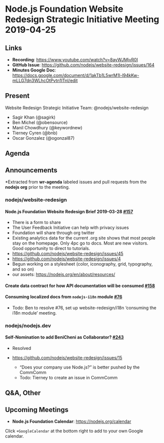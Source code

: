 # Node.js Foundation Website Redesign Strategic Initiative Meeting 2019-04-25

## Links

* **Recording**: https://www.youtube.com/watch?v=8ayWJMjvR0I
* **GitHub Issue**: https://github.com/nodejs/website-redesign/issues/164
* **Minutes Google Doc**: https://docs.google.com/document/d/1akTb1L5wrM1I-l94kKw-mLLG7dn3WLhcOtPvtn1lTnI/edit

## Present

Website Redesign Strategic Initiative Team: @nodejs/website-redesign

* Sagir Khan (@sagirk)
* Ben Michel (@obensource)
* Manil Chowdhury (@keywordnew)
* Tierney Cyren (@bnb)
* Oscar Gonzalez (@ogonzal87)

## Agenda

## Announcements

*Extracted from **wr-agenda** labeled issues and pull requests from the **nodejs org** prior to the meeting.

### nodejs/website-redesign

#### Node.js Foundation Website Redesign Brief 2019-03-28 [#157](https://github.com/nodejs/website-redesign/issues/157)
* There is a form to share
* The User Feedback Initiative can help with privacy issues
* Foundation will share through org twitter
* Existing analytics data for the current .org site shows that most people stay on the homepage. Only 4pc go to docs. Most are new visitors. Good opportunity to direct to tutorials.
* https://github.com/nodejs/website-redesign/issues/45
* https://github.com/nodejs/website-redesign/issues/4
* Begun working on a stylesheet (color, iconography, grid, typography, and so on)
* our assets: https://nodejs.org/en/about/resources/

#### Create data contract for how API documentation will be consumed [#158](https://github.com/nodejs/website-redesign/issues/158)

#### Consuming localized docs from `nodejs-i18n` module [#76](https://github.com/nodejs/website-redesign/issues/76)

* Todo: Ben to resolve #76, set up website-redesign/i18n ‘consuming the i18n module’ meeting.

### nodejs/nodejs.dev

#### Self-Nomination to add BeniCheni as Collaborator? [#243](https://github.com/nodejs/nodejs.dev/issues/243)
* Resolved

* https://github.com/nodejs/website-redesign/issues/15
  * “Does your company use Node.js?” is better pushed by the CommComm
  * Todo: Tierney to create an issue in CommComm

## Q&A, Other

## Upcoming Meetings

* **Node.js Foundation Calendar**: https://nodejs.org/calendar

Click `+GoogleCalendar` at the bottom right to add to your own Google calendar.
